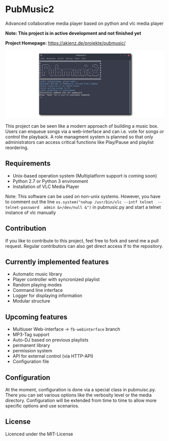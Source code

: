 # PubMusic2
Advanced collaborative media player based on python and vlc media player

**Note: This project is in active development and not finished yet**

**Project Homepage:** https://akienz.de/projekte/pubmusic/

![screenshot](screenshot.png)

This project can be seen like a modern approach of building a music box.
Users can enqueue songs via a web-interface and can i.e. vote for songs or
control the playback. A role managment system is planned so that only 
administrators can access critical functions like Play/Pause and playlist
reordering.

## Requirements

* Unix-based operation system (Multiplatform support is coming soon)
* Python 2.7 or Python 3 environment
* Installation of VLC Media Player

Note: This software can be used on non-unix systems. However, you have to comment
out the line `os.system("nohup /usr/bin/vlc --intf telnet  --telnet-password 
admin &>/dev/null &")` in pubmusic.py and start a telnet instance of vlc
manually

## Contribution

If you like to contribute to this project, feel free to fork and send me a pull
request. Regular contributors can also get direct access if to the repository.

## Currently implemented features

* Automatic music library
* Player controller with syncronized playlist
* Random playing modes
* Command line interface
* Logger for displaying information
* Modular structure

## Upcoming features

* Multiuser Web-interface -> `fb-webinterface` branch
* MP3-Tag support
* Auto-DJ based on previous playlists
* permanent library
* permission system
* API for external control (via HTTP-API)
* Configuration file

## Configuration

At the moment, configuration is done via a special class in pubmuisc.py.
There you can set various options like the verbosity level or the media 
directory. Configuration will be extended from time to time to allow more
specific options and use scenarios.

## License

Licenced under the MIT-License
